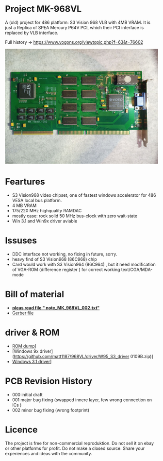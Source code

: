# Project  MK-968VL 
A (old) project for 486 platform: S3 Vision 968 VLB with 4MB VRAM.
It is just a  Replica of  SPEA Mercury P64V PCI, which their PCI interface is replaced by  VLB interface.

Full history ->  https://www.vogons.org/viewtopic.php?f=63&t=76602

![pictures](https://github.com/matt1187/968VL/blob/main/picture/968VL_1.jpg)




# Feartures
- S3 Vision968 video chipset, one of  fastest windows accelerator for 486 VESA local bus platform.
- 4 MB VRAM
- 175/220 MHz highquality RAMDAC
- mostly case: rock solid  50 MHz bus-clock with zero wait-state
- Win 3.1 and Win9x driver aviable

  
# Issuses
- DDC interface not working, no fixing in future, sorry.
- heavy find of  S3 Vision968 (86C968) chip
- Card would work with S3 Vision964 (86C964) , but it need modification of VGA-ROM (difference register ) for correct working text/CGA/MDA-mode

 



# Bill of material
- [**pleas read file " note_MK_968VL_002.txt"**](https://github.com/matt1187/968VL/gerber/note_MK_968VL_002.txt)
- [Gerber file](https://github.com/matt1187/968VL/gerber/968.csv)


# driver & ROM 
- [ROM dump](https://github.com/matt1187/968VL/rom/968V_ROM.zip)]
- [Windows 9x driver] (https://github.com/matt1187/968VL/driver/W95_S3_driver 0109B.zip)]
- [Windows 3.1 driver](https://github.com/matt1187/968VL/driver/WIN31_vision96815B4.ZIP)]



# PCB Revision History
- 000 initial draft
- 001 major bug fixing (swapped innere layer, few wrong connection on ICs )
- 002 minor bug fixing (wrong footprint)


# Licence
The project is free for non-commercial reproduktion. Do not sell it on ebay or other platforms for profit. Do not make a closed source. Share your experiences and ideas with the community.
